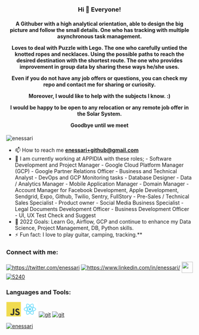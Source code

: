 <h3 align="center">Hi 👋 Everyone!</h1>
<h4 align="center">A Githuber with a high analytical orientation, able to design the big picture and follow the small details. One who has tracking with multiple asynchronous task management.

Loves to deal with Puzzle with Lego. The one who carefully untied the knotted ropes and necklaces. Using the possible paths to reach the desired destination with the shortest route. The one who provides improvement in group data by sharing these ways he/she uses.

Even if you do not have any job offers or questions, you can check my repo and contact me for sharing or curiosity.

Moreover, I would like to help with the subjects I know. :)

I would be happy to be open to any relocation or any remote job offer in the Solar System.

Goodbye until we meet</h4>

<p align="left"> <img src="https://komarev.com/ghpvc/?username=enessari&label=Profile%20views&color=0e75b6&style=flat" alt="enessari" /> </p>

- 📫 How to reach me **enessari+github@gmail.com**
- 🌱 I am currently working at APPIDIA with these roles;
      - Software Development and Project Manager
      - Google Cloud Platform Manager (GCP)
      - Google Partner Relations Officer
      - Business and Technical Analyst
      - DevOps and GCP Monitoring tasks
      - Database Designer
      - Data / Analytics Manager
      - Mobile Application Manager
      - Domain Manager
      - Account Manager for Facebook Development, Apple Development, Sendgrid, Expo, Github, Twilio, Sentry, FullStory
      - Pre-Sales / Technical Sales Specialist
      - Product owner
      - Social Media Business Specialist
      - Legal Documents Development Officer
      - Business Development Officer
      - UI, UX Test Check and Suggest
- 🥅 2022 Goals: Learn Go, Airflow, GCP and continue to enhance my Data Science, Project Management, DB, Python skills. 
- ⚡ Fun fact: I love to play guitar, camping, tracking.**

<h3 align="left">Connect with me:</h3>
<a href="//twitter.com/enessari" target="blank"><img align="center" src="https://raw.githubusercontent.com/rahuldkjain/github-profile-readme-generator/master/src/images/icons/Social/twitter.svg" alt="https://twitter.com/enessari" height="30" width="30" /></a>
<a href="https://www.linkedin.com/in/enessari/" target="blank"><img align="center" src="https://raw.githubusercontent.com/rahuldkjain/github-profile-readme-generator/master/src/images/icons/Social/linked-in-alt.svg" alt="https://www.linkedin.com/in/enessari/" height="30" width="30" /></a>
<a href="https://www.hackerrank.com/" target="blank"><img align="center" src="https://raw.githubusercontent.com/rahuldkjain/github-profile-readme-generator/master/src/images/icons/Social/hackerearth.svg" alt="" height="30" width="30" /></a>
<a href="https://discord.gg/" target="blank"><img align="center" src="https://raw.githubusercontent.com/rahuldkjain/github-profile-readme-generator/master/src/images/icons/Social/discord.svg" alt="5240" height="30" width="30" /></a>
<h3 align="left">Languages and Tools:</h3>
<p align="left">
<a href="https://developer.mozilla.org/en-US/docs/Web/JavaScript" target="_blank"><img src="https://raw.githubusercontent.com/devicons/devicon/master/icons/javascript/javascript-original.svg" alt="javascript" width="40" height="40"/></a>
<a href="https://reactjs.org/" target="_blank"><img width="40" height="40" src="https://raw.githubusercontent.com/github/explore/80688e429a7d4ef2fca1e82350fe8e3517d3494d/topics/react/react.png"></a>
<a href="https://git-scm.com/" target="_blank"> <img src="https://www.vectorlogo.zone/logos/git-scm/git-scm-icon.svg" alt="git" width="40" height="40"/></a>
<a href="https://firebase.google.com/" target="_blank"> <img src="https://raw.githubusercontent.com/rahulbanerjee26/githubAboutMeGenerator/main/icons/firebase.svg" alt="git" width="40" height="40"/></a>
    
<p align="left"><a href="https://github.com/ryo-ma/github-profile-trophy"><img src="https://github-profile-trophy.vercel.app/?username=enessari&theme=onedark&no-bg=true&column=7&margin-w=15&margin-h=15" alt="enessari" /></a></p>
